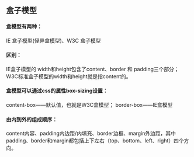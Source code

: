 ## 盒子模型
#### 盒模型有两种：
IE 盒子模型(怪异盒模型)、W3C 盒子模型
#### 区别： 
IE盒子模型的 width和height包含了content、border 和 padding三个部分；
W3C标准盒子模型的width和height就是指content的。
#### 盒模型可以通过css的属性box-sizing设置：
content-box——默认值，也就是W3C盒模型；
border-box——IE盒模型
#### 由内到外的组成顺序：
content内容、padding内边距/内填充、border边框、margin外边距，其中padding、border和margin都包括上下左右（top、bottom、left、right）四个方向。


